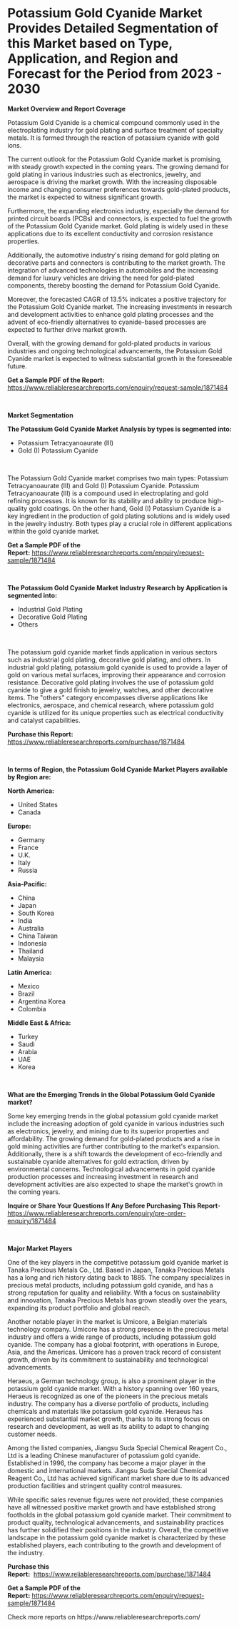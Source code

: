 <p><h1>Potassium Gold Cyanide Market Provides Detailed Segmentation of this Market based on Type, Application, and Region and Forecast for the Period from 2023 - 2030</h1></p><p><strong>Market Overview and Report Coverage</strong></p>
<p><p>Potassium Gold Cyanide is a chemical compound commonly used in the electroplating industry for gold plating and surface treatment of specialty metals. It is formed through the reaction of potassium cyanide with gold ions.</p><p>The current outlook for the Potassium Gold Cyanide market is promising, with steady growth expected in the coming years. The growing demand for gold plating in various industries such as electronics, jewelry, and aerospace is driving the market growth. With the increasing disposable income and changing consumer preferences towards gold-plated products, the market is expected to witness significant growth.</p><p>Furthermore, the expanding electronics industry, especially the demand for printed circuit boards (PCBs) and connectors, is expected to fuel the growth of the Potassium Gold Cyanide market. Gold plating is widely used in these applications due to its excellent conductivity and corrosion resistance properties.</p><p>Additionally, the automotive industry's rising demand for gold plating on decorative parts and connectors is contributing to the market growth. The integration of advanced technologies in automobiles and the increasing demand for luxury vehicles are driving the need for gold-plated components, thereby boosting the demand for Potassium Gold Cyanide.</p><p>Moreover, the forecasted CAGR of 13.5% indicates a positive trajectory for the Potassium Gold Cyanide market. The increasing investments in research and development activities to enhance gold plating processes and the advent of eco-friendly alternatives to cyanide-based processes are expected to further drive market growth.</p><p>Overall, with the growing demand for gold-plated products in various industries and ongoing technological advancements, the Potassium Gold Cyanide market is expected to witness substantial growth in the foreseeable future.</p></p>
<p><strong>Get a Sample PDF of the Report:</strong> <a href="https://www.reliableresearchreports.com/enquiry/request-sample/1871484">https://www.reliableresearchreports.com/enquiry/request-sample/1871484</a></p>
<p>&nbsp;</p>
<p><strong>Market Segmentation</strong></p>
<p><strong>The Potassium Gold Cyanide Market Analysis by types is segmented into:</strong></p>
<p><ul><li>Potassium Tetracyanoaurate (Ⅲ)</li><li>Gold (I) Potassium Cyanide</li></ul></p>
<p>&nbsp;</p>
<p><p>The Potassium Gold Cyanide market comprises two main types: Potassium Tetracyanoaurate (Ⅲ) and Gold (I) Potassium Cyanide. Potassium Tetracyanoaurate (Ⅲ) is a compound used in electroplating and gold refining processes. It is known for its stability and ability to produce high-quality gold coatings. On the other hand, Gold (I) Potassium Cyanide is a key ingredient in the production of gold plating solutions and is widely used in the jewelry industry. Both types play a crucial role in different applications within the gold cyanide market.</p></p>
<p><strong>Get a Sample PDF of the Report:</strong>&nbsp;<a href="https://www.reliableresearchreports.com/enquiry/request-sample/1871484">https://www.reliableresearchreports.com/enquiry/request-sample/1871484</a></p>
<p>&nbsp;</p>
<p><strong>The Potassium Gold Cyanide Market Industry Research by Application is segmented into:</strong></p>
<p><ul><li>Industrial Gold Plating</li><li>Decorative Gold Plating</li><li>Others</li></ul></p>
<p>&nbsp;</p>
<p><p>The potassium gold cyanide market finds application in various sectors such as industrial gold plating, decorative gold plating, and others. In industrial gold plating, potassium gold cyanide is used to provide a layer of gold on various metal surfaces, improving their appearance and corrosion resistance. Decorative gold plating involves the use of potassium gold cyanide to give a gold finish to jewelry, watches, and other decorative items. The "others" category encompasses diverse applications like electronics, aerospace, and chemical research, where potassium gold cyanide is utilized for its unique properties such as electrical conductivity and catalyst capabilities.</p></p>
<p><strong>Purchase this Report:</strong>&nbsp; <a href="https://www.reliableresearchreports.com/purchase/1871484">https://www.reliableresearchreports.com/purchase/1871484</a></p>
<p>&nbsp;</p>
<p><strong>In terms of Region, the Potassium Gold Cyanide Market Players available by Region are:</strong></p>
<p>
    <p> <strong> North America: </strong>
        <ul>
            <li>United States</li>
            <li>Canada</li>
        </ul>
        </p> 
    <p> <strong> Europe: </strong>
        <ul>
            <li>Germany</li>
            <li>France</li>
            <li>U.K.</li>
            <li>Italy</li>
            <li>Russia</li>
        </ul>
        </p> 
    <p> <strong> Asia-Pacific: </strong>
        <ul>
            <li>China</li>
            <li>Japan</li>
            <li>South Korea</li>
            <li>India</li>
            <li>Australia</li>
            <li>China Taiwan</li>
            <li>Indonesia</li>
            <li>Thailand</li>
            <li>Malaysia</li>
        </ul>
        </p> 
    <p> <strong> Latin America: </strong>
        <ul>
            <li>Mexico</li>
            <li>Brazil</li>
            <li>Argentina Korea</li>
            <li>Colombia</li>
        </ul>
        </p> 
    <p> <strong> Middle East & Africa: </strong>
        <ul>
            <li>Turkey</li>
            <li>Saudi</li>
            <li>Arabia</li>
            <li>UAE</li>
            <li>Korea</li>
        </ul>
    </p>
    </p>
<p>&nbsp;</p>
<p><strong>What are the Emerging Trends in the Global Potassium Gold Cyanide market?</strong></p>
<p><p>Some key emerging trends in the global potassium gold cyanide market include the increasing adoption of gold cyanide in various industries such as electronics, jewelry, and mining due to its superior properties and affordability. The growing demand for gold-plated products and a rise in gold mining activities are further contributing to the market's expansion. Additionally, there is a shift towards the development of eco-friendly and sustainable cyanide alternatives for gold extraction, driven by environmental concerns. Technological advancements in gold cyanide production processes and increasing investment in research and development activities are also expected to shape the market's growth in the coming years.</p></p>
<p><strong>Inquire or Share Your Questions If Any Before Purchasing This Report</strong>- <a href="https://www.reliableresearchreports.com/enquiry/pre-order-enquiry/1871484">https://www.reliableresearchreports.com/enquiry/pre-order-enquiry/1871484</a></p>
<p>&nbsp;</p>
<p><strong>Major Market Players</strong></p>
<p><p>One of the key players in the competitive potassium gold cyanide market is Tanaka Precious Metals Co., Ltd. Based in Japan, Tanaka Precious Metals has a long and rich history dating back to 1885. The company specializes in precious metal products, including potassium gold cyanide, and has a strong reputation for quality and reliability. With a focus on sustainability and innovation, Tanaka Precious Metals has grown steadily over the years, expanding its product portfolio and global reach.</p><p>Another notable player in the market is Umicore, a Belgian materials technology company. Umicore has a strong presence in the precious metal industry and offers a wide range of products, including potassium gold cyanide. The company has a global footprint, with operations in Europe, Asia, and the Americas. Umicore has a proven track record of consistent growth, driven by its commitment to sustainability and technological advancements.</p><p>Heraeus, a German technology group, is also a prominent player in the potassium gold cyanide market. With a history spanning over 160 years, Heraeus is recognized as one of the pioneers in the precious metals industry. The company has a diverse portfolio of products, including chemicals and materials like potassium gold cyanide. Heraeus has experienced substantial market growth, thanks to its strong focus on research and development, as well as its ability to adapt to changing customer needs.</p><p>Among the listed companies, Jiangsu Suda Special Chemical Reagent Co., Ltd is a leading Chinese manufacturer of potassium gold cyanide. Established in 1996, the company has become a major player in the domestic and international markets. Jiangsu Suda Special Chemical Reagent Co., Ltd has achieved significant market share due to its advanced production facilities and stringent quality control measures.</p><p>While specific sales revenue figures were not provided, these companies have all witnessed positive market growth and have established strong footholds in the global potassium gold cyanide market. Their commitment to product quality, technological advancements, and sustainability practices has further solidified their positions in the industry. Overall, the competitive landscape in the potassium gold cyanide market is characterized by these established players, each contributing to the growth and development of the industry.</p></p>
<p><strong>Purchase this Report:</strong>&nbsp;&nbsp;<a href="https://www.reliableresearchreports.com/purchase/1871484">https://www.reliableresearchreports.com/purchase/1871484</a></p>
<p></p>
<p><strong>Get a Sample PDF of the Report:</strong>&nbsp;<a href="https://www.reliableresearchreports.com/enquiry/request-sample/1871484">https://www.reliableresearchreports.com/enquiry/request-sample/1871484</a></p>
<p>Check more reports on https://www.reliableresearchreports.com/</p>